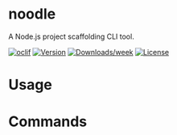 noodle
======

A Node.js project scaffolding CLI tool.

[![oclif](https://img.shields.io/badge/cli-oclif-brightgreen.svg)](https://oclif.io)
[![Version](https://img.shields.io/npm/v/noodle.svg)](https://npmjs.org/package/noodle)
[![Downloads/week](https://img.shields.io/npm/dw/noodle.svg)](https://npmjs.org/package/noodle)
[![License](https://img.shields.io/npm/l/noodle.svg)](https://github.com/mstrlaw/noodle/blob/master/package.json)

<!-- toc -->
# Usage
<!-- usage -->
# Commands
<!-- commands -->
